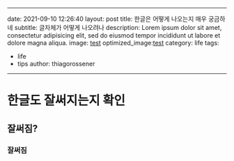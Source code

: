 
---
date: 2021-09-10 12:26:40
layout: post
title: 한글은 어떻게 나오는지 매우 궁금하네
subtitle: 글자체가 어떻게 나오려나
description: Lorem ipsum dolor sit amet, consectetur adipisicing elit, sed do eiusmod tempor incididunt ut labore et dolore magna aliqua.
image: [test](https://drive.google.com/uc?id='1tCxOwcjyFBYNsuQJKHyeKBR2hVoBcT09')
optimized_image:[test](https://drive.google.com/uc?id='1tCxOwcjyFBYNsuQJKHyeKBR2hVoBcT09')
category: life
tags:
  - life
  - tips
author: thiagorossener
---

# 한글도 잘써지는지 확인
## 잘써짐?
### 잘써짐









